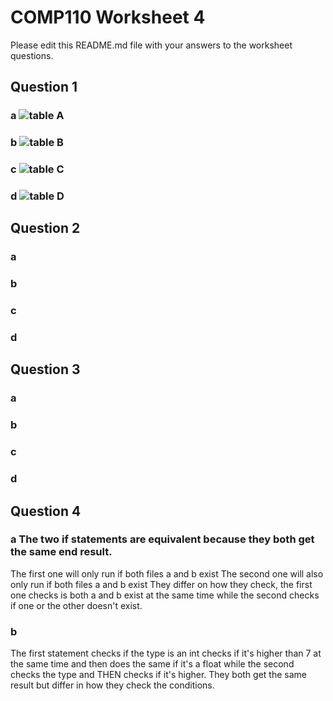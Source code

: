 # COMP110 Worksheet 4

Please edit this README.md file with your answers to the worksheet questions.

## Question 1

### a ![table A](https://i.imgur.com/Y73IsLs.png)

### b ![table B](https://i.imgur.com/7A8U0Hi.png)

### c ![table C](https://i.imgur.com/LY7cnXk.png)

### d ![table D](https://i.imgur.com/pyWBuhw.png)

## Question 2

### a

### b

### c

### d

## Question 3

### a

### b

### c

### d

## Question 4

### a The two if statements are equivalent because they both get the same end result.
The first one will only run if both files a and b exist 
The second one will also only run if both files a and b exist
They differ on how they check, the first one checks is both a and b exist at the same time while the second checks if one or the other doesn't exist.


### b
The first statement checks if the type is an int checks if it's higher than 7 at the same time and then does the same if it's a float while the second checks the type and THEN checks if it's higher. They both get the same result but differ in how they check the conditions.
